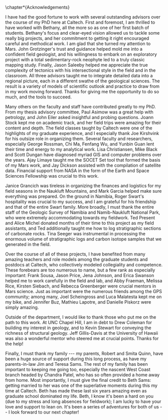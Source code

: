\chapter*{Acknowledgements}

I have had the good fortune to work with several outstanding advisors
over the course of my PhD here at Caltech.
First and foremost, I am thrilled to have worked with Bethany, all the
more so as one of her first batch of students. Bethany's focus and clear-eyed
vision allowed us to tackle some really big projects, and her commitment to
getting it right encouraged careful and methodical work. I am glad that she
turned my attention to Mars. John Grotzinger's trust and guidance helped mold
me into a confident field geologist, and his willingness to embark on an
exploratory project with a total sedimentary-rock neophyte led to a truly
classic mapping study. Finally,
Jason Saleeby helped me appreciate the true complexity of tectonics with his
intersectional style in the field and in the classroom. All three advisors
taught me to integrate detailed data into a regional
picture, each in a different swathe of the geological sciences.
The result is a variety of models of scientific outlook and
practice to draw from in my work moving forward. Thanks for
giving me the opportunity to do so much, and the tools to succeed.

Many others on the faculty and staff have contributed greatly to my PhD. From
my thesis advisory committee, Paul Asimow was a great help with petrology, and
John Eiler asked insightful and probing questions. Joann Stock kept me on
academic track, and her field trips were amazing for their content and depth.
The field classes taught by Caltech were one of the highlights of my graduate
experience, and I especially thank Joe Kirshvink for his outsize role in
organizing them.
Several faculty and researchers, especially George Rossman, Chi Ma,
Fenfang Wu, and Yunbin Guan lent their time and energy to my analytical work.
Lisa Christiansen, Mike Black and Scott Dungan have diagnosed myriad GIS and
computer problems over the years. Ajay Limaye taught me the SOCET Set tool that
formed the basis of my Mars work, and Jay Dickson assisted with the compilation
of satellite data. Financial support from NASA in the form of the Earth and
Space Sciences Fellowship was crucial to this work.

Janice Grancich was tireless in organizing the finances and logistics for my
field seasons in the Naukluft Mountains, and Mark Garcia helped make sure
everything was prepared. On the ground in Namibia, Roger Swart's hospitality
was crucial to my success, and I am grateful for his friendship and that of the
entire Swart family. More broadly, I must thank the entire staff of the Geologic
Survey of Namibia and Namib-Naukluft National Park, who were extremely
accommodating towards my fieldwork. Ted Present and Alice Michel donated months
of their time to this project as my field assistants, and Ted additionally
taught me how to log stratigraphic sections of carbonate rocks. Tina Seeger was
instrumental in processing the enormous volume of stratigraphic logs and carbon
isotope samples that we generated in the field.

Over the course of all of these projects, I have benefited from many amazing
teachers and role models among the graduate students and postdocs at Caltech,
who collectively modeled collegiality and competence. These forebears are too
numerous to name, but a few rank as especially important: Frank Sousa, Jason
Price, Jena Johnson, and Erica Swanson helped me to work carefully in the field and lab, and Abby
Fraeman, Melissa Rice, Kirsten Siebach, and Rebecca Greenberger were crucial
mentors in Mars science. Just as important were the numerous friends among the
GPS community; among many, Joel Scheingross and Luca Malatesta kept me on my
bike, and Jennifer Buz, Mathieu Lapotre, and Danielle Piskorz were simply
amazing.

Outside of the department, I would like to thank those who put me on the
path to this work. At UNC Chapel Hill, I am in debt to Drew Coleman for
building my interest in geology, and to Kevin Stewart for conveying the
richness of structural geology. Jeff Gillis-Davis
at the University of Hawaii was also a wonderful mentor who steered me
at crucial points. Thanks for the help!

Finally, I must thank my family --- my parents, Robert and Smita Quinn, have
been a huge source of support during this long process, as have my
parents-in-law Jim and Teresa Sams. The rest of my family has been important to
keeping me going too, especially the nascent West Coast branch headed by
Chandra Patel, who has so often provided a home away from home. Most
importantly, I must give the final credit to Beth Sams: getting
married to her was one of the superlative moments during this my time at Caltech.
Beth has made these last six years amazing even as graduate school dominated my life.
Beth, I know it's been a hard on you (due to my stress and long absences for fieldwork);
I am lucky to have your love and support to lean on. It's been
a series of adventures for both of us -- I look forward to our next chapter!

